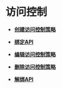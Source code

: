 # 访问控制<a name="apig-zh-ug-180712096"></a>

-   **[创建访问控制策略](创建访问控制策略.md)**  

-   **[绑定API](访问控制绑定API.md)**  

-   **[编辑访问控制策略](编辑访问控制策略.md)**  

-   **[删除访问控制策略](删除访问控制策略.md)**  

-   **[解绑API](访问控制解绑API.md)**  


